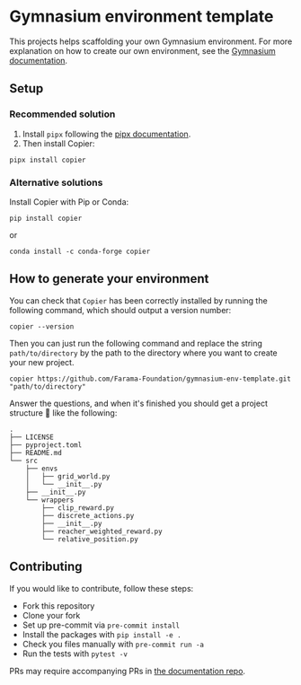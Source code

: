 # Gymnasium environment template
This projects helps scaffolding your own Gymnasium environment.
For more explanation on how to create our own environment, see the [Gymnasium documentation](https://gymnasium.farama.org/tutorials/gymnasium_basics/environment_creation/).

## Setup

### Recommended solution
1. Install `pipx` following the [pipx documentation](https://pypa.github.io/pipx/installation/).
2. Then install Copier:
```{sh}
pipx install copier
```

### Alternative solutions

Install Copier with Pip or Conda:
```{sh}
pip install copier
```
or
```{sh}
conda install -c conda-forge copier
```

## How to generate your environment


You can check that `Copier` has been correctly installed by running the following command, which should output a version number:

```
copier --version
```

Then you can just run the following command and replace the string `path/to/directory` by the path to the directory where you want to create your new project.

```
copier https://github.com/Farama-Foundation/gymnasium-env-template.git "path/to/directory"
```

Answer the questions, and when it's finished you should get a project structure 🌳 like the following:

```
.
├── LICENSE
├── pyproject.toml
├── README.md
└── src
    ├── envs
    │   ├── grid_world.py
    │   └── __init__.py
    ├── __init__.py
    └── wrappers
        ├── clip_reward.py
        ├── discrete_actions.py
        ├── __init__.py
        ├── reacher_weighted_reward.py
        └── relative_position.py
```

## Contributing
If you would like to contribute, follow these steps:
- Fork this repository
- Clone your fork
- Set up pre-commit via `pre-commit install`
- Install the packages with `pip install -e .`
- Check you files manually with `pre-commit run -a`
- Run the tests with `pytest -v`

PRs may require accompanying PRs in [the documentation repo](https://github.com/Farama-Foundation/Gymnasium/tree/main/docs).

